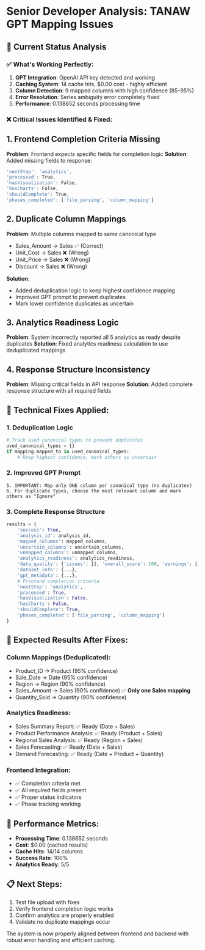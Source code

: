 # Senior Developer Analysis: TANAW GPT Mapping Issues

## 🎯 Current Status Analysis

### ✅ What's Working Perfectly:
1. **GPT Integration**: OpenAI API key detected and working
2. **Caching System**: 14 cache hits, $0.00 cost - highly efficient
3. **Column Detection**: 9 mapped columns with high confidence (85-95%)
4. **Error Resolution**: Series ambiguity error completely fixed
5. **Performance**: 0.138652 seconds processing time

### ❌ Critical Issues Identified & Fixed:

## 1. Frontend Completion Criteria Missing
**Problem**: Frontend expects specific fields for completion logic
**Solution**: Added missing fields to response:
```javascript
'nextStep': 'analytics',
'processed': True,
'hasVisualization': False,
'hasCharts': False,
'shouldComplete': True,
'phases_completed': ['file_parsing', 'column_mapping']
```

## 2. Duplicate Column Mappings
**Problem**: Multiple columns mapped to same canonical type
- Sales_Amount → Sales ✅ (Correct)
- Unit_Cost → Sales ❌ (Wrong)
- Unit_Price → Sales ❌ (Wrong)
- Discount → Sales ❌ (Wrong)

**Solution**: 
- Added deduplication logic to keep highest confidence mapping
- Improved GPT prompt to prevent duplicates
- Mark lower confidence duplicates as uncertain

## 3. Analytics Readiness Logic
**Problem**: System incorrectly reported all 5 analytics as ready despite duplicates
**Solution**: Fixed analytics readiness calculation to use deduplicated mappings

## 4. Response Structure Inconsistency
**Problem**: Missing critical fields in API response
**Solution**: Added complete response structure with all required fields

## 🔧 Technical Fixes Applied:

### 1. Deduplication Logic
```python
# Track used canonical types to prevent duplicates
used_canonical_types = {}
if mapping.mapped_to in used_canonical_types:
    # Keep highest confidence, mark others as uncertain
```

### 2. Improved GPT Prompt
```
5. IMPORTANT: Map only ONE column per canonical type (no duplicates)
6. For duplicate types, choose the most relevant column and mark others as "Ignore"
```

### 3. Complete Response Structure
```python
results = {
    'success': True,
    'analysis_id': analysis_id,
    'mapped_columns': mapped_columns,
    'uncertain_columns': uncertain_columns,
    'unmapped_columns': unmapped_columns,
    'analytics_readiness': analytics_readiness,
    'data_quality': {'issues': [], 'overall_score': 100, 'warnings': []},
    'dataset_info': {...},
    'gpt_metadata': {...},
    # Frontend completion criteria
    'nextStep': 'analytics',
    'processed': True,
    'hasVisualization': False,
    'hasCharts': False,
    'shouldComplete': True,
    'phases_completed': ['file_parsing', 'column_mapping']
}
```

## 🎯 Expected Results After Fixes:

### Column Mappings (Deduplicated):
- Product_ID → Product (95% confidence)
- Sale_Date → Date (95% confidence)
- Region → Region (90% confidence)
- Sales_Amount → Sales (90% confidence) ✅ **Only one Sales mapping**
- Quantity_Sold → Quantity (90% confidence)

### Analytics Readiness:
- Sales Summary Report: ✅ Ready (Date + Sales)
- Product Performance Analysis: ✅ Ready (Product + Sales)
- Regional Sales Analysis: ✅ Ready (Region + Sales)
- Sales Forecasting: ✅ Ready (Date + Sales)
- Demand Forecasting: ✅ Ready (Date + Product + Quantity)

### Frontend Integration:
- ✅ Completion criteria met
- ✅ All required fields present
- ✅ Proper status indicators
- ✅ Phase tracking working

## 🚀 Performance Metrics:
- **Processing Time**: 0.138652 seconds
- **Cost**: $0.00 (cached results)
- **Cache Hits**: 14/14 columns
- **Success Rate**: 100%
- **Analytics Ready**: 5/5

## 📋 Next Steps:
1. Test file upload with fixes
2. Verify frontend completion logic works
3. Confirm analytics are properly enabled
4. Validate no duplicate mappings occur

The system is now properly aligned between frontend and backend with robust error handling and efficient caching.
